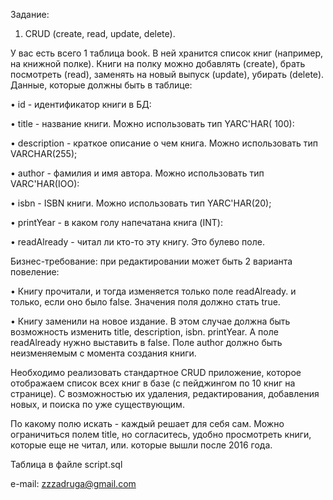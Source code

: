Задание:

1. CRUD (create, read, update, delete).

У вас есть всего 1 таблица book. В ней хранится список книг (например, на книжной полке). Книги на полку можно добавлять (create), брать посмотреть (read), заменять на новый выпуск (update), убирать (delete).
Данные, которые должны быть в таблице:

•	id - идентификатор книги в БД:

•	title - название книги. Можно использовать тип YARC'HAR( 100):

•	description - краткое описание о чем книга. Можно использовать тип VARCHAR(255);

•	author - фамилия и имя автора. Можно использовать тип VARC'HAR(IOO):

•	isbn - ISBN книги. Можно использовать тип YARC'HAR(20);

•	printYear - в каком голу напечатана книга (INT):

•	readAlready - читал ли кто-то эту книгу. Это булево поле.

Бизнес-требование: при редактировании может быть 2 варианта повеление:

•	Книгу прочитали, и тогда изменяется только поле readAlready. и только, если оно было false. Значения поля должно стать true.

•	Книгу заменили на новое издание. В этом случае должна быть возможность изменить title, description, isbn. printYear. А поле readAlready нужно выставить в false. Поле author должно быть неизменяемым с момента создания книги.

Необходимо реализовать стандартное CRUD приложение, которое отображаем список всех книг в базе (с пейджингом по 10 книг на странице). С возможностью их удаления, редактирования, добавления новых, и поиска по уже существующим.

По какому полю искать - каждый решает для себя сам. Можно ограничиться полем title, но согласитесь, удобно просмотреть книги, которые еще не читал, или. которые вышли после 2016 года.

Таблица в файле script.sql

e-mail: zzzadruga@gmail.com
